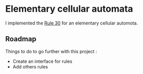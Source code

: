 # Elementary cellular automata

I implemented the [Rule 30](https://en.wikipedia.org/wiki/Rule_30) for an elementary cellular automota. 

## Roadmap
Things to do to go further with this project :
- Create an interface for rules 
- Add others rules